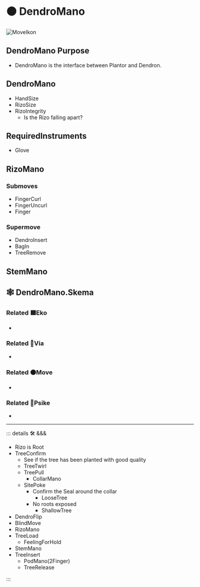 # 🟠 <move>DendroMano</move>

![MoveIkon](/Move/Move_Ikon.png)

## DendroMano Purpose

- DendroMano is the interface between Plantor and Dendron.

## DendroMano

- HandSize
- RizoSize
- RizoIntegrity
    - Is the Rizo falling apart?

## RequiredInstruments

- Glove

## RizoMano

### Submoves

- FingerCurl
- FingerUncurl
- Finger

### Supermove

- DendroInsert
- BagIn
- TreeRemove

## StemMano

## 🕸 DendroMano.Skema

### Related 🟩<eko>Eko</eko>

-

### Related 🔻<via>Via</via>

-

### Related 🟠<move>Move</move>

-

### Related 💜<psike>Psike</psike>

-

---

<!-- =================================================== -->
<!-- =================================================== -->
<!-- =================================================== -->
<!-- =================================================== -->
<!-- =================================================== -->
::: details 🛠 <dev>&&&</dev>

- Rizo is Root
- TreeConfirm
    - See if the tree has been planted with good quality
    - TreeTwirl
    - TreePull
        - CollarMano
    - SitePoke
        - Confirm the Seal around the collar
            - LooseTree
        - No roots exposed
            - ShallowTree
- DendroFlip
- BlindMove
- RizoMano
- TreeLoad
    - FeelingForHold
- StemMano
- TreeInsert
    - PodMano(2Finger)
    - TreeRelease

:::
